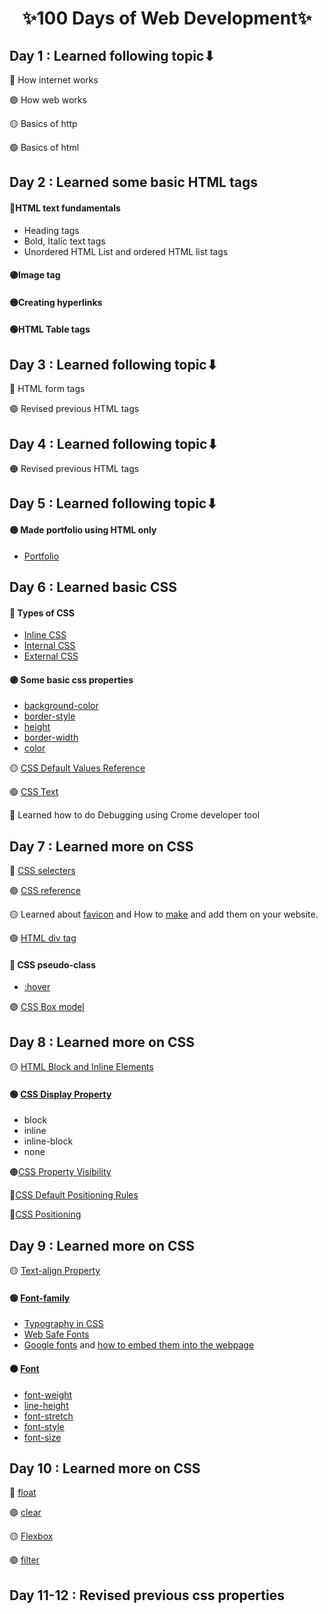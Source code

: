 <h1 align="center" >✨100 Days of Web Development✨</h1>


## Day 1 : Learned following topic⬇
🔴 How internet works

🟣 How web works

🟡 Basics of http

🟢 Basics of html

## Day 2 : Learned some basic HTML tags
#### 🔴HTML text fundamentals
* Heading tags
* Bold, Italic text tags
* Unordered HTML List and ordered HTML list tags


#### 🟣Image tag

#### 🟡Creating hyperlinks 

#### 🟢HTML Table tags

## Day 3 : Learned following topic⬇
🔴 HTML form tags

🟣 Revised previous HTML tags 

## Day 4 : Learned following topic⬇

🟠 Revised previous HTML tags 

## Day 5 : Learned following topic⬇
#### 🟡 Made portfolio using HTML only
* [Portfolio](https://github.com/Dhara3078/100Days_of_WEB_DEV/tree/main/CV%20only%20using%20HTML)


## Day 6 : Learned basic CSS
#### 🔴 Types of CSS
* [Inline CSS](https://www.w3schools.com/html/html_css.asp)
* [Internal CSS](https://developer.mozilla.org/en-US/docs/Web/HTML/Element/style)
* [External CSS](https://www.w3schools.com/html/html_css.asp)

#### 🟣 Some basic css properties
* [background-color](https://developer.mozilla.org/en-US/docs/Web/CSS/background-color)
* [border-style](https://developer.mozilla.org/en-US/docs/Web/CSS/border-style)
* [height](https://devdocs.io/css/height)
* [border-width](https://developer.mozilla.org/en-US/docs/Web/CSS/border-width)
* [color](https://developer.mozilla.org/en-US/docs/Web/CSS/color)

🟡 [CSS Default Values Reference](https://www.w3schools.com/cssref/css_default_values.asp)

🟢 [CSS Text](https://www.w3schools.com/css/css_text.asp)

🔵 Learned how to do Debugging using Crome developer tool

## Day 7 : Learned more on CSS
🔴 [CSS selecters](https://www.w3schools.com/css/css_selectors.asp)

🟣 [CSS reference](https://developer.mozilla.org/en-US/docs/Web/CSS/Reference)

🟡 Learned about [favicon](https://developer.mozilla.org/en-US/docs/Glossary/Favicon) and How to [make](https://www.favicon-generator.org/) and add them on your website.

🟢 [HTML div tag](https://developer.mozilla.org/en-US/docs/Web/HTML/Element/div)

#### 🔴 CSS pseudo-class
* [:hover](https://developer.mozilla.org/en-US/docs/Web/CSS/:hover)

🟣 [CSS Box model](https://markusvogl.com/web1/interactive_box_model/css_box_demo.html)

## Day 8 : Learned more on CSS

🟡 [HTML Block and Inline Elements](https://www.w3schools.com/html/html_blocks.asp)

#### 🟢 [CSS Display Property](https://developer.mozilla.org/en-US/docs/Web/CSS/display)
* block
* inline
* inline-block
* none

🟠[CSS Property Visibility](https://developer.mozilla.org/en-US/docs/Web/CSS/visibility)

🔵[CSS Default Positioning Rules](https://github.com/Dhara3078/100Days_of_WEB_DEV/blob/main/CSS%20Default%20Positioning%20Rules.md)

🔴[CSS Positioning](https://developer.mozilla.org/en-US/docs/Web/CSS/position)

## Day 9 : Learned more on CSS

🟡 [Text-align Property](https://www.w3schools.com/cssref/pr_text_text-align.ASP)

#### 🟢 [Font-family](https://developer.mozilla.org/en-US/docs/Web/CSS/font-family)
* [Typography in CSS](https://www.washington.edu/accesscomputing/webd2/student/unit3/module3/lesson2.html)
* [Web Safe Fonts](https://www.w3schools.com/cssref/css_websafe_fonts.asp)
* [Google fonts](https://fonts.google.com/) and [how to embed them into the webpage](https://support.google.com/webdesigner/answer/6163074?hl=en)

#### 🟠 [Font](https://developer.mozilla.org/en-US/docs/Web/CSS/font)

* [font-weight](https://developer.mozilla.org/en-US/docs/Web/CSS/font-weight) 
* [line-height](https://developer.mozilla.org/en-US/docs/Web/CSS/line-height)
* [font-stretch](https://developer.mozilla.org/en-US/docs/Web/CSS/font-stretch)
* [font-style](https://developer.mozilla.org/en-US/docs/Web/CSS/font-style)
* [font-size](https://developer.mozilla.org/en-US/docs/Web/CSS/font-size)

## Day 10 : Learned more on CSS
🔴 [float](https://developer.mozilla.org/en-US/docs/Web/CSS/float)

🟣 [clear](https://developer.mozilla.org/en-US/docs/Web/CSS/clear)

🟡 [Flexbox](https://developer.mozilla.org/en-US/docs/Learn/CSS/CSS_layout/Flexbox)

🟢 [filter](https://developer.mozilla.org/en-US/docs/Web/CSS/filter)

## Day 11-12 : Revised previous css properties

<!-- ## Day 13 : Started Java-Script

🔴 [float](https://developer.mozilla.org/en-US/docs/Web/CSS/float)

🟣 [clear](https://developer.mozilla.org/en-US/docs/Web/CSS/clear)

🟡 [Flexbox](https://developer.mozilla.org/en-US/docs/Learn/CSS/CSS_layout/Flexbox)

🟢 [filter](https://developer.mozilla.org/en-US/docs/Web/CSS/filter)
 -->
